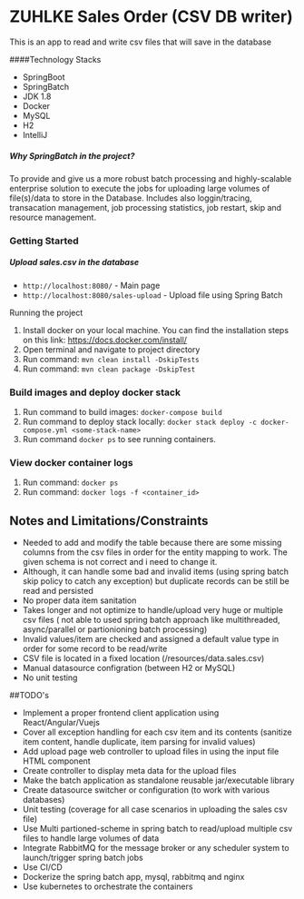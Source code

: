 # ZUHLKE Sales Order (CSV DB writer)

This is an app to read and write csv files that will save in the database

####Technology Stacks
- SpringBoot
- SpringBatch
- JDK 1.8
- Docker
- MySQL
- H2
- IntelliJ

##### Why SpringBatch in the project?
To provide and give us a more robust batch processing and highly-scalable enterprise solution to execute the jobs for uploading large volumes of file(s)/data to store in the Database.
Includes also loggin/tracing, transacation management, job processing statistics, job restart, skip and resource management.

### Getting Started

##### Upload sales.csv in the database
- `http://localhost:8080/` - Main page
- `http://localhost:8080/sales-upload` - Upload file using Spring Batch


Running the project

1. Install docker on your local machine. You can find the installation steps on this link: https://docs.docker.com/install/
2. Open terminal and navigate to project directory
2. Run command: ```mvn clean install -DskipTests```
3. Run command: ```mvn clean package -DskipTest```


### Build images and deploy docker stack

1. Run command to build images: ```docker-compose build```
2. Run command to deploy stack locally: ```docker stack deploy -c docker-compose.yml <some-stack-name>```
3. Run command ```docker ps``` to see running containers.

### View docker container logs

1. Run command: ```docker ps```
2. Run command: ```docker logs -f <container_id>```


## Notes and Limitations/Constraints

- Needed to add and modify the table because there are some missing columns from the csv files in order for the entity mapping to work. The given schema is not correct and i need to change it.
- Although, it can handle some bad and invalid items (using spring batch skip policy to catch any exception) but duplicate records can be still be read and persisted
- No proper data item sanitation
- Takes longer and not optimize to handle/upload very huge or multiple csv files ( not able to used spring batch approach like multithreaded, async/parallel or partionioning batch processing)
- Invalid values/item are checked and assigned a default value type in order for some record to be read/write
- CSV file is located in a fixed location (/resources/data.sales.csv)
- Manual datasource configration (between H2 or MySQL)
- No unit testing

##TODO's

- Implement a proper frontend client application using React/Angular/Vuejs
- Cover all exception handling for each csv item and its contents (sanitize item content, handle duplicate, item parsing for invalid values)
- Add upload page web controller to upload files in using the input file HTML component
- Create controller to display meta data for the upload files
- Make the batch application as standalone reusable jar/executable library
- Create datasource switcher or configuration (to work with various databases)
- Unit testing (coverage for all case scenarios in uploading the sales csv file)
- Use Multi partioned-scheme in spring batch to read/upload multiple csv files to handle large volumes of data
- Integrate RabbitMQ for the message broker or any scheduler system to launch/trigger spring batch jobs
- Use CI/CD
- Dockerize the spring batch app, mysql, rabbitmq and nginx
- Use kubernetes to orchestrate the containers
